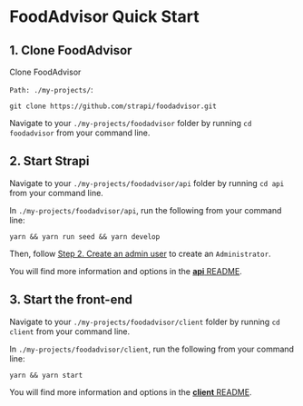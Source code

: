 # FoodAdvisor Quick Start

## 1. Clone FoodAdvisor

Clone FoodAdvisor

`Path: ./my-projects/`:

```
git clone https://github.com/strapi/foodadvisor.git
```

Navigate to your `./my-projects/foodadvisor` folder by running `cd foodadvisor` from your command line.

## 2. Start Strapi

Navigate to your `./my-projects/foodadvisor/api` folder by running `cd api` from your command line.

In `./my-projects/foodadvisor/api`, run the following from your command line:

```
yarn && yarn run seed && yarn develop
```

Then, follow [Step 2. Create an admin user](https://strapi.io/documentation/v3.x/getting-started/quick-start.html#_2-create-an-administrator-user) to create an `Administrator`.

You will find more information and options in the [**api** README](./api).

## 3. Start the front-end 

Navigate to your `./my-projects/foodadvisor/client` folder by running `cd client` from your command line.

In `./my-projects/foodadvisor/client`, run the following from your command line:

```
yarn && yarn start
```

You will find more information and options in the [**client** README](./client).
